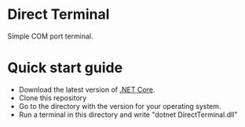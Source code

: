 # Direct Terminal
Simple COM port terminal.

# Quick start guide
 * Download the latest version of [.NET Core](https://www.microsoft.com/net/download).
 * Clone this repository
 * Go to the directory with the version for your operating system.
 * Run a terminal in this directory and write "dotnet DirectTerminal.dll"
